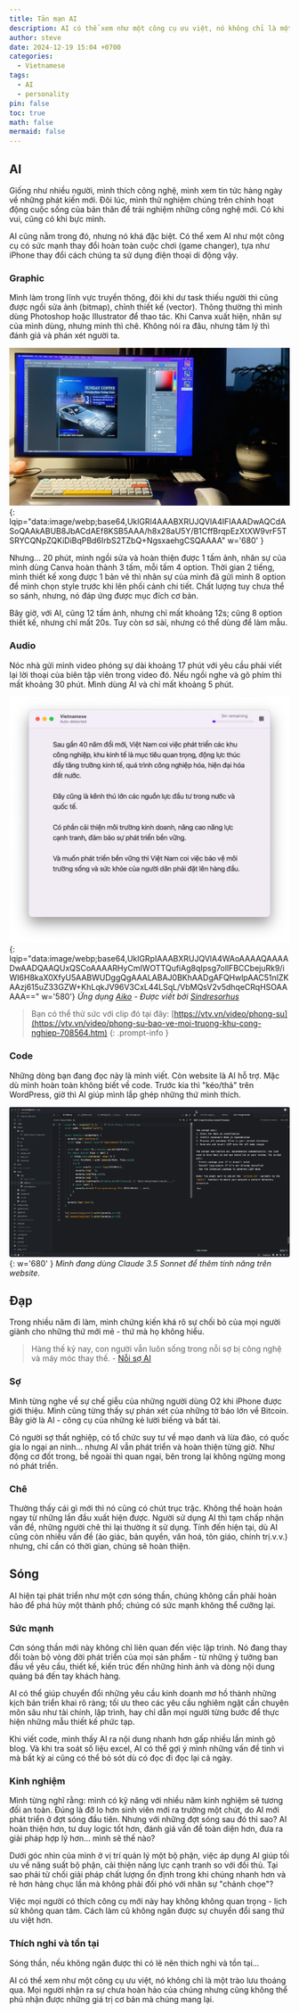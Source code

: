 ```yaml
---
title: Tản mạn AI
description: AI có thể xem như một công cụ ưu việt, nó không chỉ là một trào lưu thoáng qua. Mọi người nhận ra sự chưa hoàn hảo của chúng nhưng cũng không thể phủ nhận được những giá trị cơ bản mà chúng mang lại.
author: steve
date: 2024-12-19 15:04 +0700
categories:
  - Vietnamese
tags:
  - AI
  - personality
pin: false
toc: true
math: false
mermaid: false
---
```

##  AI
Giống như nhiều người, mình thích công nghệ, mình xem tin tức hàng ngày về những phát kiến mới. Đôi lúc, mình thử nghiệm chúng trên chính hoạt động cuộc sống của bản thân để trải nghiệm những công nghệ mới. Có khi vui, cũng có khi bực mình.

AI cũng nằm trong đó, nhưng nó khá đặc biệt.
Có thể xem AI như một công cụ có sức mạnh thay đổi hoàn toàn cuộc chơi (game changer), tựa như iPhone thay đổi cách chúng ta sử dụng điện thoại di động vậy.

### Graphic
Mình làm trong lĩnh vực truyền thông, đôi khi dư task thiếu người thì cũng được ngồi sửa ảnh (bitmap), chỉnh thiết kế (vector). Thông thường thì mình dùng Photoshop hoặc Illustrator để thao tác. Khi Canva xuất hiện, nhân sự của mình dùng, nhưng mình thì chê. Không nói ra đâu, nhưng tâm lý thì đánh giá và phán xét người ta.

![Thiết kế](/assets/img/post/design-work.webp){: lqip="data:image/webp;base64,UklGRl4AAABXRUJQVlA4IFIAAADwAQCdASoQAAkABUB8JbACdAEf8KSB5AAA/h8x28aU5Y/B1CffBrqpEzXtXW9vrF5TSRYCQNpZQKiDiBqPBd6IrbS2TZbQ+NgsxaehgCSQAAAA" w='680' }

Nhưng... 20 phút, mình ngồi sửa và hoàn thiện được 1 tấm ảnh, nhân sự của mình dùng Canva hoàn thành 3 tấm, mỗi tấm 4 option.  Thời gian 2 tiếng, mình thiết kế xong được 1 bản vẽ thì nhân sự của mình đã gửi mình 8 option để mình chọn style trước khi lên phối cảnh chi tiết. Chất lượng tuy chưa thể so sánh, nhưng, nó đáp ứng được mục đích cơ bản.

Bây giờ, với AI, cũng 12 tấm ảnh, nhưng chỉ mất khoảng 12s; cũng 8 option thiết kế, nhưng chỉ mất 20s. Tuy còn sơ sài, nhưng có thể dùng để làm mẫu.

### Audio
Nóc nhà gửi mình video phóng sự dài khoảng 17 phút với yêu cầu phải viết lại lời thoại của biên tập viên trong video đó. Nếu ngồi nghe và gõ phím thì mất khoảng 30 phút. Mình dùng AI và chỉ mất khoảng 5 phút.

![Transcript AI](/assets/img/post/aiko-ai-transcript.webp){: lqip="data:image/webp;base64,UklGRpIAAABXRUJQVlA4WAoAAAAQAAAADwAADQAAQUxQSCoAAAARHyCmIWOTTQufiAg8qIpsg7ollFBCCbejuRk9/iWI6H8kaX0XfyU5AABWUDggQgAAALABAJ0BKhAADgAFQHwlpAAC51nIZKAAzj615uZ33GZW+KhLqkJV96V3CxL44LSqL/VbMQsV2v5dhqeCRqHSOAAAAA==" w='580'}
_Ứng dụng [Aiko](https://sindresorhus.com/aiko) - Được viết bởi [Sindresorhus](https://sindresorhus.com)_

>Bạn có thể thử sức với clip đó tại đây: [https://vtv.vn/video/phong-su](https://vtv.vn/video/phong-su-bao-ve-moi-truong-khu-cong-nghiep-708564.htm)
{: .prompt-info }


### Code
Những dòng bạn đang đọc này là mình viết. Còn website là AI hỗ trợ. Mặc dù mình hoàn toàn không biết về code.
Trước kia thì "kéo/thả" trên WordPress, giờ thì AI giúp mình lắp ghép những thứ mình thích.

![Claude - AI support to code](/assets/img/post/support-code.gif){: w='680' }
_Mình đang dùng Claude 3.5 Sonnet để thêm tính năng trên website._

## Đạp
Trong nhiều năm đi làm, mình chứng kiến khá rõ sự chối bỏ của mọi người giành cho những thứ mới mẻ - thứ mà họ không hiểu.
>Hàng thế kỷ nay, con người vẫn luôn sống trong nỗi sợ bị công nghệ và máy móc thay thế. - [Nỗi sợ AI](/noi-so-AI)

### Sợ
Mình từng nghe về sự chế giễu của những người dùng O2 khi iPhone được giới thiệu.
Mình cũng từng thấy sự phán xét của những tờ báo lớn về Bitcoin.
Bây giờ là AI - công cụ của những kẻ lười biếng và bất tài.

Có người sợ thất nghiệp, có tổ chức suy tư về mạo danh và lừa đảo, có quốc gia lo ngại an ninh... nhưng AI vẫn phát triển và hoàn thiện từng giờ. Như động cơ đốt trong, bề ngoài thì quan ngại, bên trong lại không ngừng mong nó phát triển.

### Chê
Thường thấy cái gì mới thì nó cũng có chút trục trặc. Không thể hoàn hoản ngay từ những lần đầu xuất hiện được. Người sử dụng AI thì tạm chấp nhận vấn đề, những người chê thì lại thường ít sử dụng.
Tính đến hiện tại, dù AI cũng còn nhiều vấn đề (ảo giác, bản quyền, văn hoá, tôn giáo, chính trị.v.v.) nhưng, chỉ cần có thời gian, chúng sẽ hoàn thiện.

## Sóng
AI hiện tại phát triển như một cơn sóng thần, chúng không cần phải hoàn hảo để phá hủy một thành phố; chúng có sức mạnh không thể cưỡng lại.

### Sức mạnh
Cơn sóng thần mới này không chỉ liên quan đến việc lập trình. Nó đang thay đổi toàn bộ vòng đời phát triển của mọi sản phẩm - từ những ý tưởng ban đầu về yêu cầu, thiết kế, kiến trúc đến những hình ảnh và dòng nội dung quảng bá đến tay khách hàng.

AI có thể giúp chuyển đổi những yêu cầu kinh doanh mơ hồ thành những kịch bản triển khai rõ ràng; tối ưu theo các yêu cầu nghiêm ngặt cần chuyên môn sâu như tài chính, lập trình, hay chỉ dẫn mọi người từng bước để thực hiện những mẫu thiết kế phức tạp.

Khi viết code, mình thấy AI ra nội dung nhanh hơn gấp nhiều lần mình gõ blog. Và khi tra soát số liệu excel, AI có thể gợi ý mình những vấn đề tinh vi mà bất kỳ ai cũng có thể bỏ sót dù có đọc đi đọc lại cả ngày.

### Kinh nghiệm
Mình từng nghĩ rằng: mình có kỹ năng với nhiều năm kinh nghiệm sẽ tương đối an toàn. Đúng là đỡ lo hơn sinh viên mới ra trường một chút, do AI mới phát triển ở đợt sóng đầu tiên.
Nhưng với những đợt sóng sau đó thì sao? AI hoàn thiện hơn, tư duy logic tốt hơn, đánh giá vấn đề toàn diện hơn, đưa ra giải pháp hợp lý hơn... mình sẽ thế nào?

Dưới góc nhìn của mình ở vị trí quản lý một bộ phận, việc áp dụng AI giúp tối ưu về năng suất bộ phận, cải thiện năng lực cạnh tranh so với đối thủ. Tại sao phải từ chối giải pháp chất lượng ổn định trong khi chúng nhanh hơn và rẻ hơn hàng chục lần mà không phải đối phó với nhân sự "chảnh chọe"?

Việc mọi người có thích công cụ mới này hay không không quan trọng - lịch sử không quan tâm. Cách làm cũ không ngăn được sự chuyển đổi sang thứ ưu việt hơn.

### Thích nghi và tồn tại
Sóng thần, nếu không ngăn được thì có lẽ nên thích nghi và tồn tại...

AI có thể xem như một công cụ ưu việt, nó không chỉ là một trào lưu thoáng qua. Mọi người nhận ra sự chưa hoàn hảo của chúng nhưng cũng không thể phủ nhận được những giá trị cơ bản mà chúng mang lại.